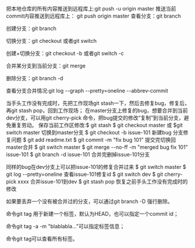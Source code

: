 把本地仓库的所有内容推送到远程库上:git push -u origin master
推送当前commit内容推送到远程库上： git push origin master 
查看分支：git branch

创建分支：git branch <name>

切换分支：git checkout <name>或者git switch <name>

创建+切换分支：git checkout -b <name>或者git switch -c <name>

合并某分支到当前分支：git merge <name>

删除分支：git branch -d <name>

查看分支合并情况:git log --graph --pretty=oneline --abbrev-commit

当手头工作没有完成时，先把工作现场git stash一下，然后去修复bug，修复后，再git stash pop，回到工作现场；
在master分支上修复的bug，想要合并到当前dev分支，可以用git cherry-pick <commit>命令，把bug提交的修改“复制”到当前分支，避免重复劳动。
保存当前工作区修改:$ git stash
$ git checkout master 或 $git switch master 切换到master分支
$ git checkout -b issue-101 新建bug 分支修复问题
$ git add readme.txt 
$ git commit -m "fix bug 101" 提交完切换回master合并
$ git switch master 
$ git merge --no-ff -m "merged bug fix 101" issue-101
$ git branch -d issue-101 合并完删掉issue-101分支

同样的bug在dev分支上可以把issue-101的修复合并过来
$ git switch master
$ git log --pretty=oneline 查看issue-101修复id
$ git switch dev
$ git cherry-pick xxxx 合并issue-101到dev
$ git stash pop   恢复之前手头工作没有完成时的修改

如果要丢弃一个没有被合并过的分支，可以通过git branch -D <name>强行删除。

命令git tag <tagname>用于新建一个标签，默认为HEAD，也可以指定一个commit id；

命令git tag -a <tagname> -m "blablabla..."可以指定标签信息；

命令git tag可以查看所有标签。
